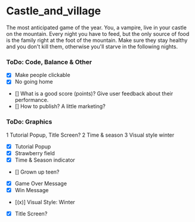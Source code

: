# Castle_and_village

The most anticipated game of the year. You, a vampire, live in your castle on the mountain. Every night you have to feed, but the only source of food is the family right at the foot of the mountain. Make sure they stay healthy and you don't kill them, otherwise you'll starve in the following nights.

### ToDo: Code, Balance & Other

- [x] Make people clickable
- [x] No going home
- [] What is a good score (points)? Give user feedback about their performance.
- [] How to publish? A little marketing?


### ToDo: Graphics
1 Tutorial Popup, Title Screen?
2 Time & season
3 Visual style winter

- [x] Tutorial Popup
- [x] Strawberry field
- [x] Time & Season indicator
- [] Grown up teen?
- [x] Game Over Message
- [x] Win Message
- [(x)] Visual Style: Winter
- [x] Title Screen?
